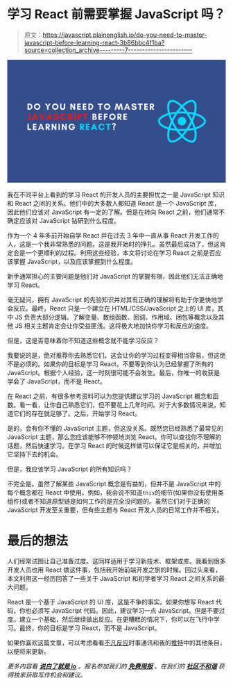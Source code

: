 # 学习 React 前需要掌握 JavaScript 吗？

> 原文：<https://javascript.plainenglish.io/do-you-need-to-master-javascript-before-learning-react-3b86bbc4f1ba?source=collection_archive---------7----------------------->

![](img/9f0909be2edaf379afd117751799bb58.png)

我在不同平台上看到的学习 React 的开发人员的主要担忧之一是 JavaScript 知识和 React 之间的关系。他们中的大多数人都知道 React 是一个 JavaScript 库，因此他们应该对 JavaScript 有一定的了解。但是在转向 React 之前，他们通常不确定应该对 JavaScript 钻研到什么程度。

作为一个 4 年多前开始自学 React 并在过去 3 年中一直从事 React 开发工作的人，这是一个我非常熟悉的问题。这是我开始时的挣扎。虽然最后成功了，但这肯定会是一个更顺利的过程。利用这些经验，本文将讨论在学习 React 之前是否应该掌握 JavaScript，以及应该掌握到什么程度。

新手通常担心的主要问题是他们对 JavaScript 的掌握有限，因此他们无法正确地学习 React。

毫无疑问，拥有 JavaScript 的先验知识并对其有正确的理解将有助于你更快地学会反应。最终，React 只是一个建立在 HTML/CSS/JavaScript 之上的 UI 库，其中 JS 负责大部分逻辑。了解变量、数组函数、回调、作用域、闭包等概念以及其他 JS 相关主题肯定会让你受益匪浅。这将极大地加快你学习和反应的速度。

但是，这是否意味着你不知道这些概念就不能学习反应？

我要说的是，绝对推荐你去熟悉它们。这会让你的学习过程变得相当容易，但这绝不是必须的。如果你的目标是学习 React，不要等到你认为已经掌握了所有的 JavaScript。根据个人经验，这一时刻很可能不会发生。最后，你唯一的收获是学会了 JavaScript，而不是 React。

在 React 之前，有很多参考资料可以为您提供建议学习的 JavaScript 概念和函数。看一看，让你自己熟悉它们，但不要花上几年时间。对于大多数情况来说，知道它们的存在就足够了。之后，开始学习 React。

是的，会有你不懂的 JavaScript 主题，但这没关系。既然您已经熟悉了最常见的 JavaScript 主题，那么您应该能够不停顿地浏览 React。你可以查找你不理解的话题，然后快速学习。在学习 React 的时候这样做可以保证它是相关的，并增加它坚持下去的机会。

但是，我应该学习 JavaScript 的所有知识吗？

不完全是。虽然了解某些 JavaScript 概念是有益的，但并不是 JavaScript 中的每个概念都在 React 中使用。例如，我会说不知道`this`的细节(如果你没有使用类组件)或者不知道原型链是如何工作的是完全没问题的。虽然它们对于正确的 JavaScript 开发至关重要，但有些主题与 React 开发人员的日常工作并不相关。

# 最后的想法

人们经常试图让自己准备过度。这同样适用于学习新技术、框架或库。我看到很多开发人员也用 React 做这件事，包括我开始前端开发之旅的时候。回过头来看，本文利用这一经历回答了一些关于 JavaScript 和初学者学习 React 之间关系的最大问题。

React 是一个基于 JavaScript 的 UI 库，这是不争的事实。如果你想写 React 代码，你也必须写 JavaScript 代码。因此，建议学习一点 JavaScript。但是不要过度。建立一个基础，然后继续做出反应。在更糟糕的情况下，你可以在飞行中学习。最终，你的目标是学习 React，而不是 JavaScript。

如果你喜欢这篇文章，可以考虑看看[不凡反应](https://www.getrevue.co/profile/chakshunyu)时事通讯和我的[推特](https://twitter.com/keraito)中的其他条目，以便将来更新。

*更多内容看* [***说白了就是 io***](http://plainenglish.io/) *。报名参加我们的* [***免费周报***](http://newsletter.plainenglish.io/) *。在我们的* [***社区不和谐***](https://discord.gg/GtDtUAvyhW) *获得独家获取写作机会和建议。*